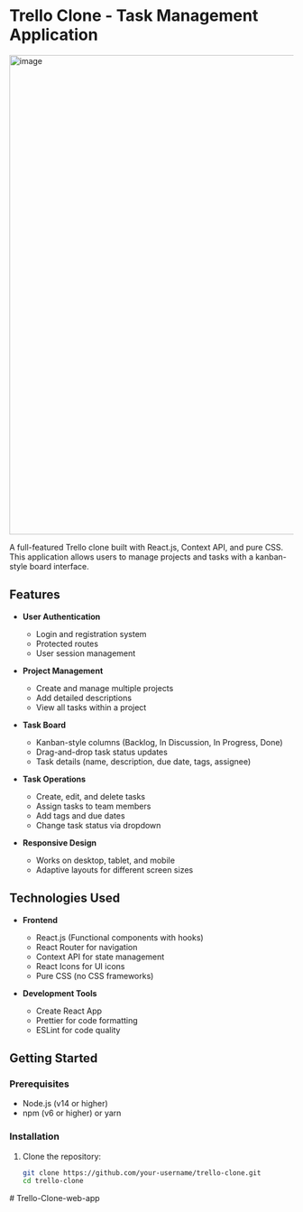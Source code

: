 # Trello Clone - Task Management Application

<img width="1920" height="850" alt="image" src="https://github.com/user-attachments/assets/7135dd25-154d-4ba8-8a6a-784fd028ab6c" />

A full-featured Trello clone built with React.js, Context API, and pure CSS. This application allows users to manage projects and tasks with a kanban-style board interface.

## Features

- **User Authentication**
  - Login and registration system
  - Protected routes
  - User session management

- **Project Management**
  - Create and manage multiple projects
  - Add detailed descriptions
  - View all tasks within a project

- **Task Board**
  - Kanban-style columns (Backlog, In Discussion, In Progress, Done)
  - Drag-and-drop task status updates
  - Task details (name, description, due date, tags, assignee)

- **Task Operations**
  - Create, edit, and delete tasks
  - Assign tasks to team members
  - Add tags and due dates
  - Change task status via dropdown

- **Responsive Design**
  - Works on desktop, tablet, and mobile
  - Adaptive layouts for different screen sizes

## Technologies Used

- **Frontend**
  - React.js (Functional components with hooks)
  - React Router for navigation
  - Context API for state management
  - React Icons for UI icons
  - Pure CSS (no CSS frameworks)

- **Development Tools**
  - Create React App
  - Prettier for code formatting
  - ESLint for code quality

## Getting Started

### Prerequisites

- Node.js (v14 or higher)
- npm (v6 or higher) or yarn

### Installation

1. Clone the repository:
   ```bash
   git clone https://github.com/your-username/trello-clone.git
   cd trello-clone


#   T r e l l o - C l o n e - w e b - a p p 
 
 
